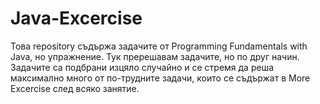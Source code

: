 # Java-Excercise
Това repository съдържа задачите от Programming Fundamentals with Java,
но упражнение. Тук пререшавам задачите, но по друг начин.
Задачите са подбрани изцяло случайно и се стремя да реша максимално много от по-трудните задачи,
които се съдържат в More Excercise след всяко занятие.
